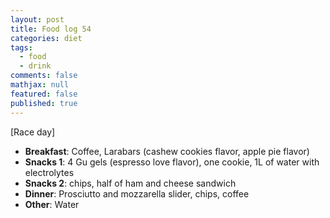 ```yaml
---
layout: post
title: Food log 54
categories: diet
tags: 
  - food
  - drink
comments: false
mathjax: null
featured: false
published: true
---
```


[Race day]

* **Breakfast**: Coffee, Larabars (cashew cookies flavor, apple pie flavor)
* **Snacks 1**: 4 Gu gels (espresso love flavor), one cookie, 1L of water with electrolytes
* **Snacks 2**: chips, half of ham and cheese sandwich 
* **Dinner**: Prosciutto and mozzarella slider, chips, coffee
* **Other**: Water